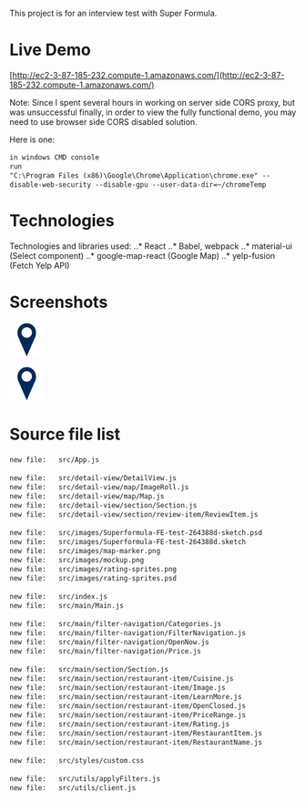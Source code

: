 This project is for an interview test with Super Formula. 

# Live Demo

[http://ec2-3-87-185-232.compute-1.amazonaws.com/](http://ec2-3-87-185-232.compute-1.amazonaws.com/)

Note:
Since I spent several hours in working on server side CORS proxy, but was unsuccessful finally, in order to view the fully functional demo, you may need to use browser side CORS disabled solution. 

Here is one: 
```
in windows CMD console
run 
"C:\Program Files (x86)\Google\Chrome\Application\chrome.exe" --disable-web-security --disable-gpu --user-data-dir=~/chromeTemp
```

# Technologies

Technologies and  libraries used:
..*  React
..*  Babel, webpack
..*  material-ui (Select component)
..*  google-map-react (Google Map)
..*  yelp-fusion (Fetch Yelp API)

# Screenshots

![Screenshot: Restaurant List](https://github.com/bdbox/superformula/blob/master/src/images/map-marker.png)


![Screenshot: Restaurant Detail](https://github.com/bdbox/superformula/blob/master/src/images/map-marker.png)

# Source file list
	
	new file:   src/App.js
    
	new file:   src/detail-view/DetailView.js
	new file:   src/detail-view/map/ImageRoll.js
	new file:   src/detail-view/map/Map.js
	new file:   src/detail-view/section/Section.js
	new file:   src/detail-view/section/review-item/ReviewItem.js

	new file:   src/images/Superformula-FE-test-264388d-sketch.psd
	new file:   src/images/Superformula-FE-test-264388d.sketch
	new file:   src/images/map-marker.png
	new file:   src/images/mockup.png
	new file:   src/images/rating-sprites.png
	new file:   src/images/rating-sprites.psd

	new file:   src/index.js
	new file:   src/main/Main.js

	new file:   src/main/filter-navigation/Categories.js
	new file:   src/main/filter-navigation/FilterNavigation.js
	new file:   src/main/filter-navigation/OpenNow.js
	new file:   src/main/filter-navigation/Price.js

	new file:   src/main/section/Section.js
	new file:   src/main/section/restaurant-item/Cuisine.js
	new file:   src/main/section/restaurant-item/Image.js
	new file:   src/main/section/restaurant-item/LearnMore.js
	new file:   src/main/section/restaurant-item/OpenClosed.js
	new file:   src/main/section/restaurant-item/PriceRange.js
	new file:   src/main/section/restaurant-item/Rating.js
	new file:   src/main/section/restaurant-item/RestaurantItem.js
	new file:   src/main/section/restaurant-item/RestaurantName.js

	new file:   src/styles/custom.css

	new file:   src/utils/applyFilters.js
	new file:   src/utils/client.js
